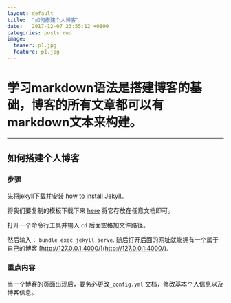 ```yaml
---
layout: default
title:  "如何搭建个人博客"
date:   2017-12-07 23:55:12 +0800
categories: posts rwd
image:
  teaser: p1.jpg
  feature: p1.jpg
---
```

# 学习markdown语法是搭建博客的基础，博客的所有文章都可以有markdown文本来构建。
---

## 如何搭建个人博客
### 步骤
先将jekyll下载并安装 [how to install Jekyll](https://jekyllrb.com/)。

将我们要复制的模板下载下来 [here](https://github.com/iwiedenm/jekyll-theme-massively) 将它存放在任意文档即可。

打开一个命令行工具并输入 ```cd``` 后面空格加文件路径。

然后输入： ```bundle exec jekyll serve```. 随后打开后面的网址就能拥有一个属于自己的博客 [http://127.0.0.1:4000/](http://127.0.0.1:4000/).

### 重点内容
当一个博客的页面出现后，要务必更改```_config.yml``` 文档，修改基本个人信息以及博客信息。
